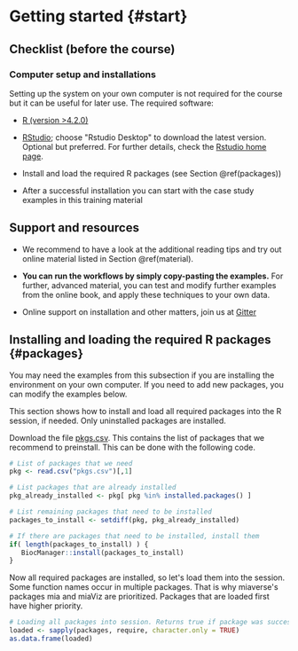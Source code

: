 # Getting started {#start}

## Checklist (before the course)

### Computer setup and installations

Setting up the system on your own computer is not required for the
course but it can be useful for later use. The required software:

* [R (version >4.2.0)](https://www.r-project.org/) 

* [RStudio](https://www.rstudio.com/products/rstudio/download/);
  choose "Rstudio Desktop" to download the latest version. Optional
  but preferred. For further details, check the [Rstudio home
  page](https://www.rstudio.com/).

* Install and load the required R packages (see Section \@ref(packages))

* After a successful installation you can start with the
  case study examples in this training material


## Support and resources

 * We recommend to have a look at the additional reading tips and try out online material listed in Section \@ref(material).

 * **You can run the workflows by simply copy-pasting the examples.**
For further, advanced material, you can test and modify further
examples from the online book, and apply these techniques to your own
data.

 * Online support on installation and other matters, join us at [Gitter](https://gitter.im/microbiome/miaverse?utm_source=badge&utm_medium=badge&utm_campaign=pr-badge&utm_content=badge)


## Installing and loading the required R packages {#packages}

You may need the examples from this subsection if you are installing
the environment on your own computer. If you need to add new packages,
you can modify the examples below.

This section shows how to install and load all required packages into
the R session, if needed. Only uninstalled packages are installed.

Download the file [pkgs.csv](pkgs.csv). This contains the list of
packages that we recommend to preinstall. This can be done with the
following code.


```r
# List of packages that we need
pkg <- read.csv("pkgs.csv")[,1]

# List packages that are already installed
pkg_already_installed <- pkg[ pkg %in% installed.packages() ]

# List remaining packages that need to be installed
packages_to_install <- setdiff(pkg, pkg_already_installed)
```


```r
# If there are packages that need to be installed, install them 
if( length(packages_to_install) ) {
   BiocManager::install(packages_to_install)
}
```

Now all required packages are installed, so let's load them into the session.
Some function names occur in multiple packages. That is why miaverse's packages
mia and miaViz are prioritized. Packages that are loaded first have higher priority.


```r
# Loading all packages into session. Returns true if package was successfully loaded.
loaded <- sapply(packages, require, character.only = TRUE)
as.data.frame(loaded)
```



